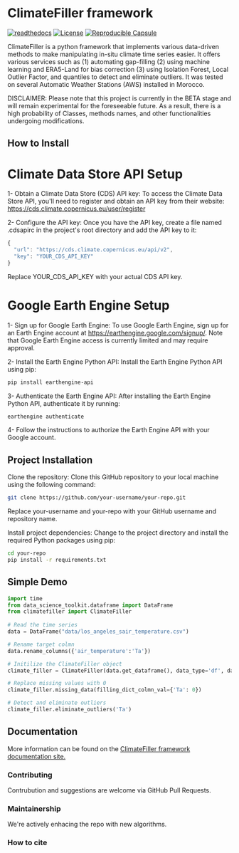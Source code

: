 # ClimateFiller framework

[![readthedocs](https://img.shields.io/badge/docs-latest-brightgreen.svg?style=flat)](https://climatefiller.readthedocs.io/)
[![License](https://img.shields.io/badge/license-MIT-blue.svg)](https://opensource.org/licenses/MIT)
[![Reproducible Capsule](https://img.shields.io/static/v1?label=&message=code+ocean&color=blue)](https://codeocean.com/capsule/1309232/tree)
 
ClimateFiller is a python framework that implements various data-driven methods to make manipulating in-situ climate time series easier. It offers various services such as (1) automating gap-filling (2) using machine learning and ERA5-Land for bias correction (3) using Isolation Forest, Local Outlier Factor, and quantiles to detect and eliminate outliers. It was tested on several Automatic Weather Stations (AWS) installed in Morocco.

DISCLAIMER:
Please note that this project is currently in the BETA stage and will remain experimental for the foreseeable future. As a result, there is a high probability of Classes, methods names, and other functionalities undergoing modifications.


## How to Install

# Climate Data Store API Setup

1- Obtain a Climate Data Store (CDS) API key: To access the Climate Data Store API, you'll need to register and obtain an API key from their website: https://cds.climate.copernicus.eu/user/register

2- Configure the API key: Once you have the API key, create a file named .cdsapirc in the project's root directory and add the API key to it:

```javascript
{
  "url": "https://cds.climate.copernicus.eu/api/v2",
  "key": "YOUR_CDS_API_KEY"
}
```

Replace YOUR_CDS_API_KEY with your actual CDS API key.


# Google Earth Engine Setup


1- Sign up for Google Earth Engine: To use Google Earth Engine, sign up for an Earth Engine account at https://earthengine.google.com/signup/. Note that Google Earth Engine access is currently limited and may require approval.

2- Install the Earth Engine Python API: Install the Earth Engine Python API using pip:

```bash
pip install earthengine-api
```

3- Authenticate the Earth Engine API: After installing the Earth Engine Python API, authenticate it by running:

```bash
earthengine authenticate
```

4- Follow the instructions to authorize the Earth Engine API with your Google account.


## Project Installation

Clone the repository: Clone this GitHub repository to your local machine using the following command:

```bash
git clone https://github.com/your-username/your-repo.git
```

Replace your-username and your-repo with your GitHub username and repository name.

Install project dependencies: Change to the project directory and install the required Python packages using pip:

```bash
cd your-repo
pip install -r requirements.txt
```

## Simple Demo

```python
import time
from data_science_toolkit.dataframe import DataFrame
from climatefiller import ClimateFiller
    
# Read the time series 
data = DataFrame("data/los_angeles_sair_temperature.csv")

# Rename target colmn 
data.rename_columns({'air_temperature':'Ta'})

# Initilize the ClimateFiller object
climate_filler = ClimateFiller(data.get_dataframe(), data_type='df', datetime_column_name='datetime')

# Replace missing values with 0
climate_filler.missing_data(filling_dict_colmn_val={'Ta': 0})

# Detect and eliminate outliers
climate_filler.eliminate_outliers('Ta')
```

## Documentation

More information can be found on the [ClimateFiller framework documentation site.](https://climatefiller.readthedocs.io/)

### Contributing

Contrubution and suggestions are welcome via GitHub Pull Requests.

### Maintainership

We're actively enhacing the repo with new algorithms.

### How to cite
